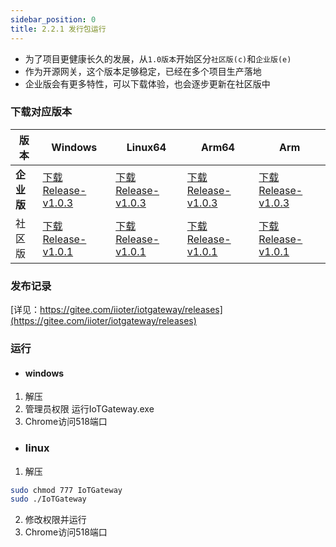 ```yaml
---
sidebar_position: 0
title: 2.2.1 发行包运行
---
```


- 为了项目更健康长久的发展，从`1.0版本`开始区分`社区版(c)`和`企业版(e)`
- 作为开源网关，这个版本足够稳定，已经在多个项目生产落地
- 企业版会有更多特性，可以下载体验，也会逐步更新在社区版中

### 下载对应版本

| 版本       | Windows                                                      | Linux64                                                      | Arm64                                                        | Arm                                                          |
| ---------- | ------------------------------------------------------------ | ------------------------------------------------------------ | ------------------------------------------------------------ | ------------------------------------------------------------ |
| **企业版** | [下载Release-v1.0.3](https://gitee.com/iioter/iotgateway/releases/download/v1.0.1/iotgateway-e-v1.0.3-win-x86.zip) | [下载Release-v1.0.3](https://gitee.com/iioter/iotgateway/releases/download/v1.0.1/iotgateway-e-v1.0.3-linux-x64.zip) | [下载Release-v1.0.3](https://gitee.com/iioter/iotgateway/releases/download/v1.0.1/iotgateway-e-v1.0.3-linux-arm64.zip) | [下载Release-v1.0.3](https://gitee.com/iioter/iotgateway/releases/download/v1.0.1/iotgateway-e-v1.0.3-linux-arm.zip) |
| 社区版     | [下载Release-v1.0.1](https://gitee.com/iioter/iotgateway/releases/download/v1.0.1/iotgateway-c-v1.0.1-win-x86.zip) | [下载Release-v1.0.1](https://gitee.com/iioter/iotgateway/releases/download/v1.0.1/iotgateway-c-v1.0.1-linux-x64.zip) | [下载Release-v1.0.1](https://gitee.com/iioter/iotgateway/releases/download/v1.0.1/iotgateway-c-v1.0.1-linux-arm64.zip) | [下载Release-v1.0.1](https://gitee.com/iioter/iotgateway/releases/download/v1.0.1/iotgateway-c-v1.0.1-linux-arm.zip) |

### 发布记录
[详见：https://gitee.com/iioter/iotgateway/releases](https://gitee.com/iioter/iotgateway/releases)

### 运行

- #### windows

1. 解压
3. 管理员权限 运行IoTGateway.exe
4. Chrome访问518端口
- ### linux

1. 解压

```bash
sudo chmod 777 IoTGateway
sudo ./IoTGateway
```

2. 修改权限并运行
3. Chrome访问518端口